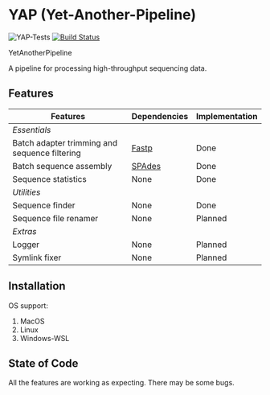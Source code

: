 # YAP (Yet-Another-Pipeline)

![YAP-Tests](https://github.com/hhandika/yap/workflows/YAP-Tests/badge.svg)
[![Build Status](https://www.travis-ci.com/hhandika/yap.svg?branch=main)](https://www.travis-ci.com/hhandika/yap)

YetAnotherPipeline

A pipeline for processing high-throughput sequencing data.

## Features

| Features                                      | Dependencies                               | Implementation |
| --------------------------------------------- | ------------------------------------------ | -------------- |
| _Essentials_                                  |
| Batch adapter trimming and sequence filtering | [Fastp](https://github.com/OpenGene/fastp) | Done           |
| Batch sequence assembly                       | [SPAdes](https://github.com/ablab/spades)  | Done           |
| Sequence statistics                           | None                                       | Done           |
| _Utilities_                                   |
| Sequence finder                               | None                                       | Done           |
| Sequence file renamer                         | None                                       | Planned        |
| _Extras_                                      |
| Logger                                        | None                                       | Planned        |
| Symlink fixer                                 | None                                       | Planned        |

## Installation

OS support:

1. MacOS
2. Linux
3. Windows-WSL

## State of Code

All the features are working as expecting. There may be some bugs.
